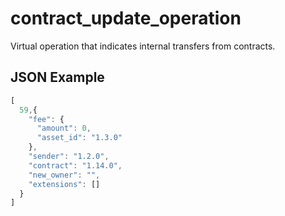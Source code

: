 # contract_update_operation

Virtual operation that indicates internal transfers from contracts.

## JSON Example

```javascript
[
  59,{
    "fee": {
      "amount": 0,
      "asset_id": "1.3.0"
    },
    "sender": "1.2.0",
    "contract": "1.14.0",
    "new_owner": "",
    "extensions": []
  }
]
```